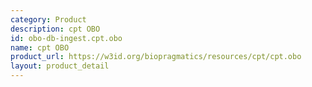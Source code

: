 ```yaml
---
category: Product
description: cpt OBO
id: obo-db-ingest.cpt.obo
name: cpt OBO
product_url: https://w3id.org/biopragmatics/resources/cpt/cpt.obo
layout: product_detail
---
```

